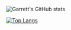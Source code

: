 ![Garrett's GitHub stats](https://github-readme-stats.vercel.app/api?username=thogarre&show_icons=true&theme=onedark)

[![Top Langs](https://github-readme-stats.vercel.app/api/top-langs/?username=thogarre&layout=compact)](https://github.com/anuraghazra/github-readme-stats)
